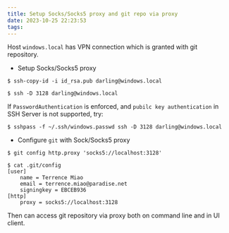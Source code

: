 ```yaml
---
title: Setup Socks/Socks5 proxy and git repo via proxy
date: 2023-10-25 22:23:53
tags:
---
```


Host `windows.local` has VPN connection which is granted with git repository.


- Setup Socks/Socks5 proxy

```shell
$ ssh-copy-id -i id_rsa.pub darling@windows.local

$ ssh -D 3128 darling@windows.local
```

If `PasswordAuthentication` is enforced, and `pubilc key authentication` in SSH Server is not supported, try:

```shell
$ sshpass -f ~/.ssh/windows.passwd ssh -D 3128 darling@windows.local
```

- Configure `git` with Sock/Socks5 proxy

```shell
$ git config http.proxy 'socks5://localhost:3128'

$ cat .git/config
[user]
	name = Terrence Miao
	email = terrence.miao@paradise.net
	signingkey = EBCEB936
[http]
	proxy = socks5://localhost:3128
```

Then can access git repository via proxy both on command line and in UI client.
